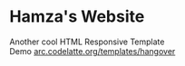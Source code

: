 # Hamza's Website
Another cool HTML Responsive Template<br/>
Demo <a href="https://arc.codelatte.org/templates/hangover/">arc.codelatte.org/templates/hangover</a>
